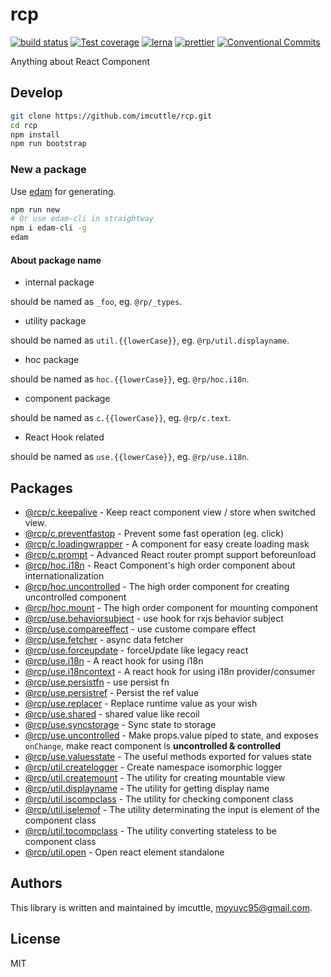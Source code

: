 # rcp

[![build status](https://img.shields.io/travis/imcuttle/rcp/master.svg?style=flat-square)](https://travis-ci.org/imcuttle/rcp)
[![Test coverage](https://img.shields.io/codecov/c/github/imcuttle/rcp.svg?style=flat-square)](https://codecov.io/github/imcuttle/rcp?branch=master)
[![lerna](https://img.shields.io/badge/maintained%20with-lerna-cc00ff.svg)](https://lernajs.io/)
[![prettier](https://img.shields.io/badge/code_style-prettier-ff69b4.svg?style=flat-square)](https://prettier.io/)
[![Conventional Commits](https://img.shields.io/badge/Conventional%20Commits-1.0.0-yellow.svg)](https://conventionalcommits.org)

Anything about React Component

## Develop

```bash
git clone https://github.com/imcuttle/rcp.git
cd rcp
npm install
npm run bootstrap
```

### New a package

Use [edam](https://github.com/imcuttle/edam) for generating.

```bash
npm run new
# Or use edam-cli in straightway
npm i edam-cli -g
edam
```

#### About package name

- internal package

should be named as `_foo`, eg. `@rp/_types`.

- utility package

should be named as `util.{{lowerCase}}`, eg. `@rp/util.displayname`.

- hoc package

should be named as `hoc.{{lowerCase}}`, eg. `@rp/hoc.i18n`.

- component package

should be named as `c.{{lowerCase}}`, eg. `@rp/c.text`.

- React Hook related

should be named as `use.{{lowerCase}}`, eg. `@rp/use.i18n`.

## Packages

- [@rcp/c.keepalive](packages/c.keepalive) - Keep react component view / store when switched view.  
- [@rcp/c.preventfastop](packages/c.preventfastop) - Prevent some fast operation (eg. click)  
- [@rcp/c.loadingwrapper](packages/c.loadingwrapper) - A component for easy create loading mask  
- [@rcp/c.prompt](packages/c.prompt) - Advanced React router prompt support beforeunload  
- [@rcp/hoc.i18n](packages/hoc.i18n) - React Component's high order component about internationalization  
- [@rcp/hoc.uncontrolled](packages/hoc.uncontrolled) - The high order component for creating uncontrolled component  
- [@rcp/hoc.mount](packages/hoc.mount) - The high order component for mounting component  
- [@rcp/use.behaviorsubject](packages/use.behaviorsubject) - use hook for rxjs behavior subject  
- [@rcp/use.compareeffect](packages/use.compareeffect) - use custome compare effect  
- [@rcp/use.fetcher](packages/use.fetcher) - async data fetcher  
- [@rcp/use.forceupdate](packages/use.forceupdate) - forceUpdate like legacy react  
- [@rcp/use.i18n](packages/use.i18n) - A react hook for using i18n  
- [@rcp/use.i18ncontext](packages/use.i18ncontext) - A react hook for using i18n provider/consumer  
- [@rcp/use.persistfn](packages/use.persistfn) - use persist fn  
- [@rcp/use.persistref](packages/use.persistref) - Persist the ref value  
- [@rcp/use.replacer](packages/use.replacer) - Replace runtime value as your wish  
- [@rcp/use.shared](packages/use.shared) - shared value like recoil  
- [@rcp/use.syncstorage](packages/use.syncstorage) - Sync state to storage  
- [@rcp/use.uncontrolled](packages/use.uncontrolled) - Make props.value piped to state, and exposes `onChange`, make react component is **uncontrolled & controlled**  
- [@rcp/use.valuesstate](packages/use.valuesstate) - The useful methods exported for values state  
- [@rcp/util.createlogger](packages/util.createlogger) - Create namespace isomorphic logger  
- [@rcp/util.createmount](packages/util.createmount) - The utility for creating mountable view  
- [@rcp/util.displayname](packages/util.displayname) - The utility for getting display name  
- [@rcp/util.iscompclass](packages/util.iscompclass) - The utility for checking component class  
- [@rcp/util.iselemof](packages/util.iselemof) - The utility determinating the input is element of the component class  
- [@rcp/util.tocompclass](packages/util.tocompclass) - The utility converting stateless to be component class  
- [@rcp/util.open](packages/util.open) - Open react element standalone  


## Authors

This library is written and maintained by imcuttle, [moyuyc95@gmail.com](mailto:moyuyc95@gmail.com).

## License

MIT
